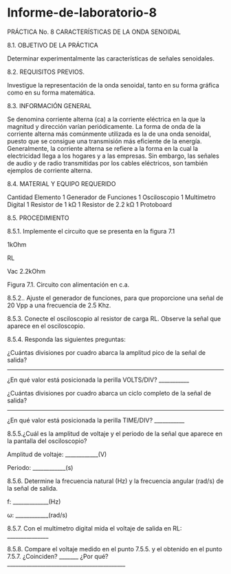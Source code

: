 # Informe-de-laboratorio-8
 
PRÁCTICA No. 8 CARACTERÍSTICAS DE LA ONDA SENOIDAL

8.1. OBJETIVO DE LA PRÁCTICA

Determinar experimentalmente las características de señales senoidales.

8.2. REQUISITOS PREVIOS.

Investigue la representación de la onda senoidal, tanto en su forma gráfica como 
en su forma matemática.

8.3. INFORMACIÓN GENERAL

Se denomina corriente alterna (ca) a la corriente eléctrica en la que la magnitud y 
dirección varían periódicamente. La forma de onda de la corriente alterna más 
comúnmente utilizada es la de una onda senoidal, puesto que se consigue una transmisión 
más eficiente de la energía.
Generalmente, la corriente alterna se refiere a la forma en la cual la electricidad 
llega a los hogares y a las empresas. Sin embargo, las señales de audio y de radio 
transmitidas por los cables eléctricos, son también ejemplos de corriente alterna.



8.4. MATERIAL Y EQUIPO REQUERIDO


Cantidad Elemento
1 Generador de Funciones
1 Osciloscopio
1 Multímetro Digital 
1 Resistor de 1 kΩ
1 Resistor de 2.2 kΩ
1 Protoboard 
 


8.5. PROCEDIMIENTO

8.5.1. Implemente el circuito que se presenta en la figura 7.1

1kOhm

RL

Vac 2.2kOhm

Figura 7.1. Circuito con alimentación en c.a.




8.5.2.. Ajuste el generador de funciones, para que proporcione una señal de 20 Vpp a 
una frecuencia de 2.5 Khz.




8.5.3. Conecte el osciloscopio al resistor de carga RL. Observe la señal que aparece en 
el osciloscopio.



8.5.4. Responda las siguientes preguntas:



¿Cuántas divisiones por cuadro abarca la amplitud pico de la señal de salida? 
___________


¿En qué valor está posicionada la perilla VOLTS/DIV? ___________



¿Cuántas divisiones por cuadro abarca un ciclo completo de la señal de salida? 
__________



¿En qué valor está posicionada la perilla TIME/DIV? ___________



8.5.5.¿Cuál es la amplitud de voltaje y el periodo de la señal que aparece en la pantalla 
del osciloscopio?



Amplitud de voltaje: ____________(V)


Periodo: ____________(s)


8.5.6. Determine la frecuencia natural (Hz) y la frecuencia angular (rad/s) de la señal de 
salida.

f: _____________(Hz) 


ω: ____________(rad/s) 


8.5.7. Con el multímetro digital mida el voltaje de salida en RL: _______________



8.5.8. Compare el voltaje medido en el punto 7.5.5. y el obtenido en el punto 7.5.7. 
¿Coinciden? _______ ¿Por qué? ___________________________________________